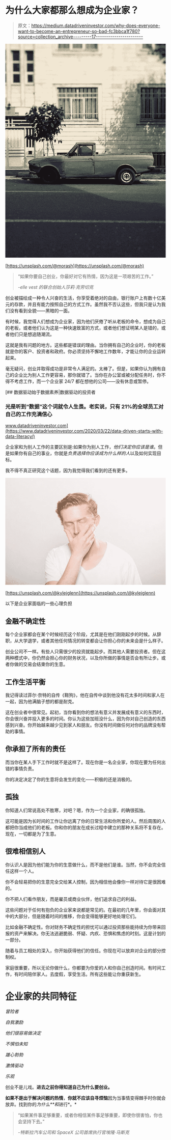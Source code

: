 # 为什么大家都那么想成为企业家？

> 原文：<https://medium.datadriveninvestor.com/why-does-everyone-want-to-become-an-entrepreneur-so-bad-fc3bbca1f780?source=collection_archive---------17----------------------->

![](img/077fe242fc01eb2d78145df9c05aa4a1.png)

[https://unsplash.com/@morash](https://unsplash.com/@morash)

> “如果你要自己创业，你最好对它有热情，因为这是一项艰苦的工作。”
> 
> *-elle vest 的联合创始人莎莉·克劳切克*

创业被描绘成一种令人兴奋的生活，你享受着绝对的自由，银行账户上有数十亿美元的存款，并且有能力按照自己的方式工作。虽然我不否认这些，但我只是认为我们没有看到全貌——黑暗的一面。

有时候，我觉得人们想成为企业家，因为他们厌倦了听从老板的命令，想成为自己的老板，或者他们认为这是一种快速致富的方式，或者他们想证明某人是错的，或者他们只是想追随潮流。

这就是我有问题的地方。这些都是错误的理由。当你拥有自己的企业时，你的老板就是你的客户、投资者和政府。你必须坚持不懈地工作数年，才能让你的企业运转起来。

毫无疑问，创业并取得成功是非常令人满足的。太棒了。但是，如果你认为拥有自己的企业比为别人工作更容易，那你就错了。当你在办公室或被分配任务时，你不得不考虑工作，而一个企业家 24/7 都在想他的公司——没有休息或暂停。

[](https://www.datadriveninvestor.com/2020/03/22/data-driven-starts-with-data-literacy/) [## 数据驱动始于数据素养|数据驱动的投资者

### 光是听到“数据”这个词就令人生畏。老实说，只有 21%的全球员工对自己的工作充满信心

www.datadriveninvestor.com](https://www.datadriveninvestor.com/2020/03/22/data-driven-starts-with-data-literacy/) 

企业家和为别人工作的主要区别是:如果你为别人工作，*他们决定你应该是谁*。但是如果你有自己的事业，你就是*负责选择你应该成为什么样的人*以及如何实现目标。

我不得不真正研究这个话题，因为我觉得我们看到的还有更多。

![](img/aeb3b0fc2e7d7c85161b11a914f532cd.png)

[https://unsplash.com/@kylejglenn](https://unsplash.com/@kylejglenn)

以下是企业家面临的一些心理负担

## 金融不确定性

每个企业家都会在某个时候经历这个阶段，尤其是在他们刚刚起步的时候。从辞职，从大学退学，或者其他任何情况的转变都会让你担心你的未来会是什么样子。

创业公司不一样。有些人只需很少的投资就能起步。而其他人需要投资者。但在这两种模式中，你仍然会担心你的财务状况，以及你所做的事情是否会有所让步。或者你做的交易会结束你的生意。

## 工作生活平衡

我记得读过菲尔·奈特的自传《鞋狗》，他在自传中谈到他没有花太多时间和家人在一起，因为他满脑子想的都是耐克。

这在创业者中很常见。起初，当你看到你的想法有意义并发展成有意义的东西时，你会很兴奋并投入更多的时间。你认为这些加班没什么，因为你对自己创造的东西感到兴奋。你开始越来越少见到家人和朋友。你没有时间做任何对你的品牌没有帮助的事情。

## 你承担了所有的责任

而当你在某人手下工作时就不是这样了。现在你是一名企业家，你现在要为任何出错的事情负责。

你的决定决定了你的生意将会发生的变化——积极的还是消极的。

## 孤独

你知道人们常说高处不胜寒，对吧？嗯，作为一个企业家，的确很孤独。

这可能是因为长时间的工作让你远离了你的日常生活和你所爱的人。然后周围的人都把你当成他们的老板。你和你的朋友在成长过程中建立的那种关系将不复存在。现在，一切都是为了生意。

## 很难相信别人

你认识人是因为他们能为你的生意做什么，而不是他们是谁。当然，你不会完全信任这样一个人。

你不会轻易把你的生意完全交给某人控制，因为相信他会像你一样对待它是很困难的。

你不把人们看作朋友，而是雇员或商业伙伴，他们追求自己的利益。

这些问题对于任何有抱负的企业家来说都是常见的。在最初的几年里，你会面对其中的大部分，但是随着时间的推移，你会变得能够更好地处理它们。

比如金融不确定性。你对财务不确定性的担忧可以通过投资那些能持续为你带来回报的资产来解决。你无法逃避脆弱、怀疑、内疚、恐惧和焦虑的时刻。这是计划的一部分。

随着与员工相处的深入，你开始获得他们的信任。你现在可以放弃对企业的部分控制权。

家庭很重要，所以无论你做什么，你都要为你爱的人和你自己创造时间。有时间工作，有时间陪伴家人。去度假，享受生活。所有这些能让你重获新生。

# 企业家的共同特征

*冒险者*

*自我激励*

*他们很容易做决定*

*不惧怕未知*

*雄心勃勃*

*激情驱动*

*乐观*

创业不是儿戏。**进去之前你得知道自己为什么要创业。**

**如果不是出于解决问题的热情**，**你就不应该自寻烦恼**因为当事情变得棘手时你就会放弃。找到你的*为什么**和*进行*。*

> “如果某件事足够重要，或者你相信某件事足够重要，即使你很害怕，你也会坚持下去。”
> 
> *-特斯拉汽车公司和 SpaceX 公司首席执行官埃隆·马斯克*